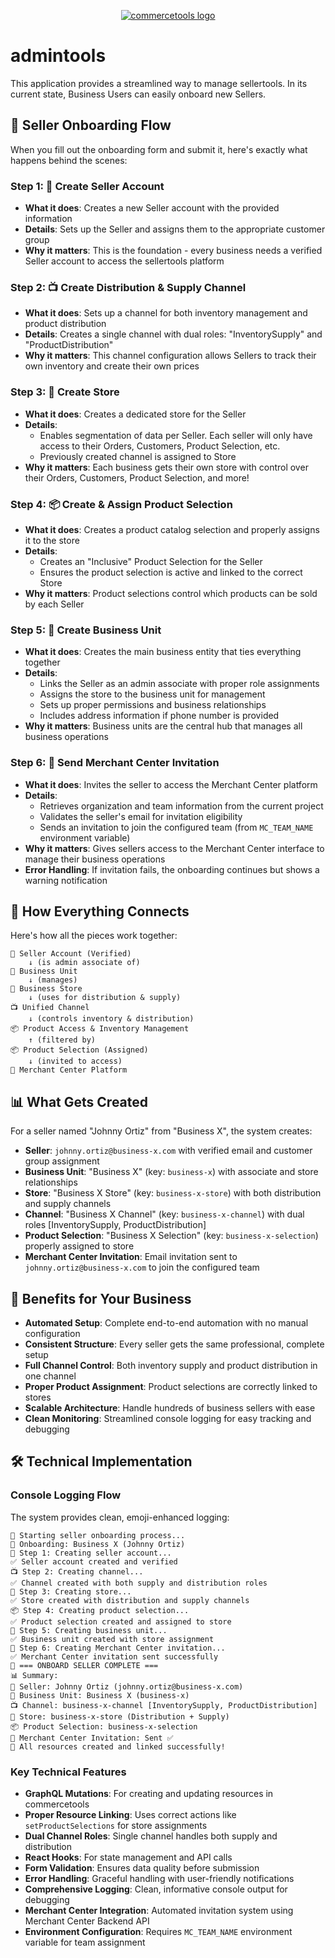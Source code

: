 <p align="center">
  <a href="https://commercetools.com/">
    <img alt="commercetools logo" src="https://unpkg.com/@commercetools-frontend/assets/logos/commercetools_primary-logo_horizontal_RGB.png">
  </a>
</p>

# admintools

This application provides a streamlined way to manage sellertools. In its current state, Business Users can easily onboard new Sellers.

## 🚀 Seller Onboarding Flow

When you fill out the onboarding form and submit it, here's exactly what happens behind the scenes:

### Step 1: 👤 Create Seller Account
- **What it does**: Creates a new Seller account with the provided information
- **Details**: Sets up the Seller and assigns them to the appropriate customer group
- **Why it matters**: This is the foundation - every business needs a verified Seller account to access the sellertools platform

### Step 2: 📺 Create Distribution & Supply Channel
- **What it does**: Sets up a channel for both inventory management and product distribution
- **Details**: Creates a single channel with dual roles: "InventorySupply" and "ProductDistribution"
- **Why it matters**: This channel configuration allows Sellers to track their own inventory and create their own prices

### Step 3: 🏪 Create Store
- **What it does**: Creates a dedicated store for the Seller
- **Details**: 
  - Enables segmentation of data per Seller. Each seller will only have access to their Orders, Customers, Product Selection, etc.
  - Previously created channel is assigned to Store
- **Why it matters**: Each business gets their own store with control over their Orders, Customers, Product Selection, and more!

### Step 4: 📦 Create & Assign Product Selection
- **What it does**: Creates a product catalog selection and properly assigns it to the store
- **Details**: 
  - Creates an "Inclusive" Product Selection for the Seller
  - Ensures the product selection is active and linked to the correct Store
- **Why it matters**: Product selections control which products can be sold by each Seller

### Step 5: 🏢 Create Business Unit
- **What it does**: Creates the main business entity that ties everything together
- **Details**: 
  - Links the Seller as an admin associate with proper role assignments
  - Assigns the store to the business unit for management
  - Sets up proper permissions and business relationships
  - Includes address information if phone number is provided
- **Why it matters**: Business units are the central hub that manages all business operations

### Step 6: 📨 Send Merchant Center Invitation
- **What it does**: Invites the seller to access the Merchant Center platform
- **Details**: 
  - Retrieves organization and team information from the current project
  - Validates the seller's email for invitation eligibility
  - Sends an invitation to join the configured team (from `MC_TEAM_NAME` environment variable)
- **Why it matters**: Gives sellers access to the Merchant Center interface to manage their business operations
- **Error Handling**: If invitation fails, the onboarding continues but shows a warning notification

## 🔗 How Everything Connects

Here's how all the pieces work together:

```
👤 Seller Account (Verified)
    ↓ (is admin associate of)
🏢 Business Unit
    ↓ (manages)
🏪 Business Store
    ↓ (uses for distribution & supply)
📺 Unified Channel
    ↓ (controls inventory & distribution)
📦 Product Access & Inventory Management
    ↑ (filtered by)
📦 Product Selection (Assigned)
    ↓ (invited to access)
📨 Merchant Center Platform
```

## 📊 What Gets Created

For a seller named "Johnny Ortiz" from "Business X", the system creates:

- **Seller**: `johnny.ortiz@business-x.com` with verified email and customer group assignment
- **Business Unit**: "Business X" (key: `business-x`) with associate and store relationships
- **Store**: "Business X Store" (key: `business-x-store`) with both distribution and supply channels
- **Channel**: "Business X Channel" (key: `business-x-channel`) with dual roles [InventorySupply, ProductDistribution]
- **Product Selection**: "Business X Selection" (key: `business-x-selection`) properly assigned to store
- **Merchant Center Invitation**: Email invitation sent to `johnny.ortiz@business-x.com` to join the configured team

## 🎯 Benefits for Your Business

- **Automated Setup**: Complete end-to-end automation with no manual configuration
- **Consistent Structure**: Every seller gets the same professional, complete setup
- **Full Channel Control**: Both inventory supply and product distribution in one channel
- **Proper Product Assignment**: Product selections are correctly linked to stores
- **Scalable Architecture**: Handle hundreds of business sellers with ease
- **Clean Monitoring**: Streamlined console logging for easy tracking and debugging

## 🛠️ Technical Implementation

### Console Logging Flow
The system provides clean, emoji-enhanced logging:

```
🚀 Starting seller onboarding process...
📝 Onboarding: Business X (Johnny Ortiz)
👤 Step 1: Creating seller account...
✅ Seller account created and verified
📺 Step 2: Creating channel...
✅ Channel created with both supply and distribution roles
🏪 Step 3: Creating store...
✅ Store created with distribution and supply channels
📦 Step 4: Creating product selection...
✅ Product selection created and assigned to store
🏢 Step 5: Creating business unit...
✅ Business unit created with store assignment
📨 Step 6: Creating Merchant Center invitation...
✅ Merchant Center invitation sent successfully
🎉 === ONBOARD SELLER COMPLETE ===
📊 Summary:
👤 Seller: Johnny Ortiz (johnny.ortiz@business-x.com)
🏢 Business Unit: Business X (business-x)
📺 Channel: business-x-channel [InventorySupply, ProductDistribution]
🏪 Store: business-x-store (Distribution + Supply)
📦 Product Selection: business-x-selection
📨 Merchant Center Invitation: Sent ✅
🔗 All resources created and linked successfully!
```

### Key Technical Features
- **GraphQL Mutations**: For creating and updating resources in commercetools
- **Proper Resource Linking**: Uses correct actions like `setProductSelections` for store assignments
- **Dual Channel Roles**: Single channel handles both supply and distribution
- **React Hooks**: For state management and API calls
- **Form Validation**: Ensures data quality before submission
- **Error Handling**: Graceful handling with user-friendly notifications
- **Comprehensive Logging**: Clean, informative console output for debugging
- **Merchant Center Integration**: Automated invitation system using Merchant Center Backend API
- **Environment Configuration**: Requires `MC_TEAM_NAME` environment variable for team assignment
